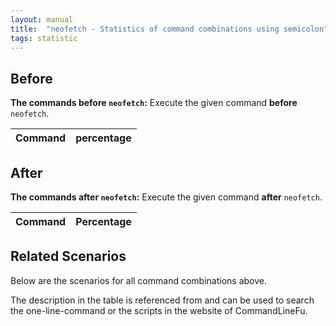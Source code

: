 ```yaml
---
layout: manual
title:  "neofetch - Statistics of command combinations using semicolon"
tags: statistic
---
```


## Before

__The commands before `neofetch`:__  Execute the given command __before__ `neofetch`.

| Command | percentage |
|--------|--------|



## After

__The commands after `neofetch`:__ Execute the given command __after__ `neofetch`.

| Command | Percentage | 
|-------|--------|



## Related Scenarios

Below are the scenarios for all command combinations above.

The description in the table is referenced from and can be used to search the one-line-command or the scripts in the website of CommandLineFu.




